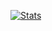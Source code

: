[![Stats](https://github-readme-stats.vercel.app/api?username=claitonllemes&show_icons=true&theme=dracula)](https://github.com/claitonllemes/github-readme-stats)

